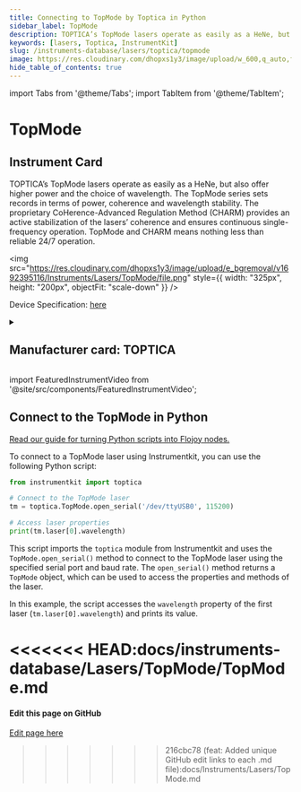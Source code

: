 ```yaml
---
title: Connecting to TopMode by Toptica in Python
sidebar_label: TopMode
description: TOPTICA’s TopMode lasers operate as easily as a HeNe, but also offer higher power and the choice of wavelength. The TopMode series sets records in terms of power, coherence and wavelength stability. The proprietary CoHerence-Advanced Regulation Method (CHARM) provides an active stabilization of the lasers’ coherence and ensures continuous single-frequency operation. TopMode and CHARM means nothing less than reliable 24/7 operation.
keywords: [lasers, Toptica, InstrumentKit]
slug: /instruments-database/lasers/toptica/topmode
image: https://res.cloudinary.com/dhopxs1y3/image/upload/w_600,q_auto,f_auto/e_bgremoval/v1692395116/Instruments/Lasers/TopMode/file.jpg
hide_table_of_contents: true
---
```


import Tabs from '@theme/Tabs';
import TabItem from '@theme/TabItem';

# TopMode

## Instrument Card

<div className="flex">

<div>

TOPTICA’s TopMode lasers operate as easily as a HeNe, but also offer higher power and the choice of wavelength. The TopMode series sets records in terms of power, coherence and wavelength stability. The proprietary CoHerence-Advanced Regulation Method (CHARM) provides an active stabilization of the lasers’ coherence and ensures continuous single-frequency operation. TopMode and CHARM means nothing less than reliable 24/7 operation.

</div>

<img src="https://res.cloudinary.com/dhopxs1y3/image/upload/e_bgremoval/v1692395116/Instruments/Lasers/TopMode/file.png" style={{ width: "325px", height: "200px", objectFit: "scale-down" }} />

</div>

<div className="flex text-center">

<p>Device Specification: <a target="\_blank" href="https://www.toptica.com/fileadmin/Editors_English/11_brochures_datasheets/01_brochures/toptica_BR_TopMode.pdf">here</a></p>

</div>

<details style={{ marginTop: "15px"}}>
<summary><h2>Manufacturer card: TOPTICA</h2></summary>

<img src="https://res.cloudinary.com/dhopxs1y3/image/upload/v1692806151/Instruments/Vendor%20Logos/Toptica.png" style={{ width: "100%", height: "170px",objectFit: "scale-down" }} />

TOPTICA Photonics is a manufacturer of [lasers](https://en.wikipedia.org/wiki/Laser) for quantum technologies, biophotonics and material inspection.

<ul>
  <li>Headquarters: Germany</li>
  <li>Yearly Revenue (millions, USD): 75.0</li>
  <li>Vendor Website: <a href="https://www.toptica.com/">here</a></li>
</ul>
</details>

import FeaturedInstrumentVideo from '@site/src/components/FeaturedInstrumentVideo';

<FeaturedInstrumentVideo category='LASERS' manufacturer='TOPTICA'></FeaturedInstrumentVideo>


## Connect to the TopMode in Python

[Read our guide for turning Python scripts into Flojoy nodes.](https://docs.flojoy.ai/custom-nodes/creating-custom-node/)
<Tabs>

<TabItem value="Flojoy" label="Flojoy" className="flojoy-instrument-tabs">

<NodeCardCollection category='LASERS' manufacturer='TOPTICA'></NodeCardCollection>

</TabItem>
<TabItem value="InstrumentKit" label="InstrumentKit">

To connect to a TopMode laser using Instrumentkit, you can use the following Python script:

```python
from instrumentkit import toptica

# Connect to the TopMode laser
tm = toptica.TopMode.open_serial('/dev/ttyUSB0', 115200)

# Access laser properties
print(tm.laser[0].wavelength)
```

This script imports the `toptica` module from Instrumentkit and uses the `TopMode.open_serial()` method to connect to the TopMode laser using the specified serial port and baud rate. The `open_serial()` method returns a `TopMode` object, which can be used to access the properties and methods of the laser.

In this example, the script accesses the `wavelength` property of the first laser (`tm.laser[0].wavelength`) and prints its value.

<<<<<<< HEAD:docs/instruments-database/Lasers/TopMode/TopMode.md
</TabItem>
</Tabs>
=======
<SectionBreak />

[//]: # (Edit page on GitHub)

#### Edit this page on GitHub

[Edit page here](https://github.com/flojoy-ai/docs/blob/main/docs/instruments-database/Lasers/TopMode/TopMode.md)
>>>>>>> 216cbc78 (feat: Added unique GitHub edit links to each .md file):docs/Instruments/Lasers/TopMode.md
